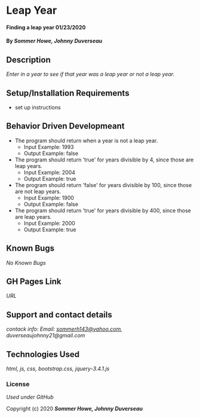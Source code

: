 # Leap Year

#### Finding a leap year 01/23/2020

#### By _**Sommer Howe, Johnny Duverseau**_

## Description

_Enter in a year to see if that year was a leap year or not a leap year._

## Setup/Installation Requirements

* set up instructions


## Behavior Driven Developmeant

* The program should return when a year is not a leap year.
    * Input Example: 1993
    * Output Example: false
* The program should return 'true' for years divisible by 4, since those are leap years.
    * Input Example: 2004
    * Output Example: true
* The program should return 'false' for years divisible by 100, since those are not leap years.
    * Input Example: 1900
    * Output Example: false
* The program should return 'true' for years divisible by 400, since those are leap years.
    * Input Example: 2000
    * Output Example: true

## Known Bugs

_No Known Bugs_

## GH Pages Link
_URL_

## Support and contact details

_contack info: Email: sommerh143@yahoo.com, duverseaujohnny21@gmail.com_

## Technologies Used

_html, js, css, bootstrap.css, jquery-3.4.1.js_

### License

*Used under GitHub*

Copyright (c) 2020 **_Sommer Howe, Johnny Duverseau_**
